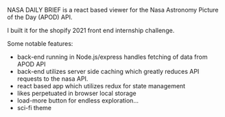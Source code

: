NASA DAILY BRIEF is a react based viewer for the Nasa Astronomy Picture of the Day (APOD) API.

I built it for the shopify 2021 front end internship challenge.

Some notable features:

- back-end running in Node.js/express handles fetching of data from APOD API
- back-end utilizes server side caching which greatly reduces API requests to the nasa API.
- react based app which utilizes redux for state management
- likes perpetuated in browser local storage
- load-more button for endless exploration...
- sci-fi theme